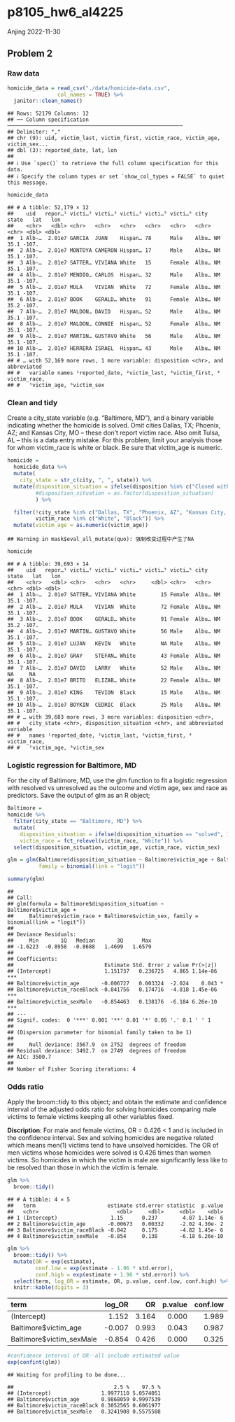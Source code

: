 p8105_hw6_al4225
================
Anjing
2022-11-30

## Problem 2

### Raw data

``` r
homicide_data = read_csv("./data/homicide-data.csv",
                col_names = TRUE) %>%
  janitor::clean_names() 
```

    ## Rows: 52179 Columns: 12
    ## ── Column specification ────────────────────────────────────────────────────────
    ## Delimiter: ","
    ## chr (9): uid, victim_last, victim_first, victim_race, victim_age, victim_sex...
    ## dbl (3): reported_date, lat, lon
    ## 
    ## ℹ Use `spec()` to retrieve the full column specification for this data.
    ## ℹ Specify the column types or set `show_col_types = FALSE` to quiet this message.

``` r
homicide_data
```

    ## # A tibble: 52,179 × 12
    ##    uid   repor…¹ victi…² victi…³ victi…⁴ victi…⁵ victi…⁶ city  state   lat   lon
    ##    <chr>   <dbl> <chr>   <chr>   <chr>   <chr>   <chr>   <chr> <chr> <dbl> <dbl>
    ##  1 Alb-…  2.01e7 GARCIA  JUAN    Hispan… 78      Male    Albu… NM     35.1 -107.
    ##  2 Alb-…  2.01e7 MONTOYA CAMERON Hispan… 17      Male    Albu… NM     35.1 -107.
    ##  3 Alb-…  2.01e7 SATTER… VIVIANA White   15      Female  Albu… NM     35.1 -107.
    ##  4 Alb-…  2.01e7 MENDIO… CARLOS  Hispan… 32      Male    Albu… NM     35.1 -107.
    ##  5 Alb-…  2.01e7 MULA    VIVIAN  White   72      Female  Albu… NM     35.1 -107.
    ##  6 Alb-…  2.01e7 BOOK    GERALD… White   91      Female  Albu… NM     35.2 -107.
    ##  7 Alb-…  2.01e7 MALDON… DAVID   Hispan… 52      Male    Albu… NM     35.1 -107.
    ##  8 Alb-…  2.01e7 MALDON… CONNIE  Hispan… 52      Female  Albu… NM     35.1 -107.
    ##  9 Alb-…  2.01e7 MARTIN… GUSTAVO White   56      Male    Albu… NM     35.1 -107.
    ## 10 Alb-…  2.01e7 HERRERA ISRAEL  Hispan… 43      Male    Albu… NM     35.1 -107.
    ## # … with 52,169 more rows, 1 more variable: disposition <chr>, and abbreviated
    ## #   variable names ¹​reported_date, ²​victim_last, ³​victim_first, ⁴​victim_race,
    ## #   ⁵​victim_age, ⁶​victim_sex

### Clean and tidy

Create a city_state variable (e.g. “Baltimore, MD”), and a binary
variable indicating whether the homicide is solved. Omit cities Dallas,
TX; Phoenix, AZ; and Kansas City, MO – these don’t report victim race.
Also omit Tulsa, AL – this is a data entry mistake. For this problem,
limit your analysis those for whom victim_race is white or black. Be
sure that victim_age is numeric.

``` r
homicide = 
  homicide_data %>%
  mutate(
    city_state = str_c(city, ", ", state)) %>%
  mutate(disposition_situation = ifelse(disposition %in% c("Closed without arrest", "Open/No arrest"), "unsolved", "solved"),
         #disposition_situation = as.factor(disposition_situation)
         ) %>%

  filter(!city_state %in% c("Dallas, TX", "Phoenix, AZ", "Kansas City, MO", "Tulsa, AL"), 
         victim_race %in% c("White", "Black")) %>%
  mutate(victim_age = as.numeric(victim_age))
```

    ## Warning in mask$eval_all_mutate(quo): 强制改变过程中产生了NA

``` r
homicide
```

    ## # A tibble: 39,693 × 14
    ##    uid   repor…¹ victi…² victi…³ victi…⁴ victi…⁵ victi…⁶ city  state   lat   lon
    ##    <chr>   <dbl> <chr>   <chr>   <chr>     <dbl> <chr>   <chr> <chr> <dbl> <dbl>
    ##  1 Alb-…  2.01e7 SATTER… VIVIANA White        15 Female  Albu… NM     35.1 -107.
    ##  2 Alb-…  2.01e7 MULA    VIVIAN  White        72 Female  Albu… NM     35.1 -107.
    ##  3 Alb-…  2.01e7 BOOK    GERALD… White        91 Female  Albu… NM     35.2 -107.
    ##  4 Alb-…  2.01e7 MARTIN… GUSTAVO White        56 Male    Albu… NM     35.1 -107.
    ##  5 Alb-…  2.01e7 LUJAN   KEVIN   White        NA Male    Albu… NM     35.1 -107.
    ##  6 Alb-…  2.01e7 GRAY    STEFAN… White        43 Female  Albu… NM     35.1 -107.
    ##  7 Alb-…  2.01e7 DAVID   LARRY   White        52 Male    Albu… NM     NA     NA 
    ##  8 Alb-…  2.01e7 BRITO   ELIZAB… White        22 Female  Albu… NM     35.1 -107.
    ##  9 Alb-…  2.01e7 KING    TEVION  Black        15 Male    Albu… NM     35.1 -107.
    ## 10 Alb-…  2.01e7 BOYKIN  CEDRIC  Black        25 Male    Albu… NM     35.1 -107.
    ## # … with 39,683 more rows, 3 more variables: disposition <chr>,
    ## #   city_state <chr>, disposition_situation <chr>, and abbreviated variable
    ## #   names ¹​reported_date, ²​victim_last, ³​victim_first, ⁴​victim_race,
    ## #   ⁵​victim_age, ⁶​victim_sex

### Logistic regression for Baltimore, MD

For the city of Baltimore, MD, use the glm function to fit a logistic
regression with resolved vs unresolved as the outcome and victim age,
sex and race as predictors. Save the output of glm as an R object;

``` r
Baltimore = 
homicide %>%
  filter(city_state == "Baltimore, MD") %>%
  mutate(
    disposition_situation = ifelse(disposition_situation == "solved", 1, 0),
    victim_race = fct_relevel(victim_race, "White")) %>% 
  select(disposition_situation, victim_age, victim_race, victim_sex)

glm = glm(Baltimore$disposition_situation ~ Baltimore$victim_age + Baltimore$victim_race + Baltimore$victim_sex, 
          family = binomial(link = "logit"))

summary(glm)
```

    ## 
    ## Call:
    ## glm(formula = Baltimore$disposition_situation ~ Baltimore$victim_age + 
    ##     Baltimore$victim_race + Baltimore$victim_sex, family = binomial(link = "logit"))
    ## 
    ## Deviance Residuals: 
    ##     Min       1Q   Median       3Q      Max  
    ## -1.6223  -0.8958  -0.8688   1.4699   1.6579  
    ## 
    ## Coefficients:
    ##                             Estimate Std. Error z value Pr(>|z|)    
    ## (Intercept)                 1.151737   0.236725   4.865 1.14e-06 ***
    ## Baltimore$victim_age       -0.006727   0.003324  -2.024    0.043 *  
    ## Baltimore$victim_raceBlack -0.841756   0.174716  -4.818 1.45e-06 ***
    ## Baltimore$victim_sexMale   -0.854463   0.138176  -6.184 6.26e-10 ***
    ## ---
    ## Signif. codes:  0 '***' 0.001 '**' 0.01 '*' 0.05 '.' 0.1 ' ' 1
    ## 
    ## (Dispersion parameter for binomial family taken to be 1)
    ## 
    ##     Null deviance: 3567.9  on 2752  degrees of freedom
    ## Residual deviance: 3492.7  on 2749  degrees of freedom
    ## AIC: 3500.7
    ## 
    ## Number of Fisher Scoring iterations: 4

### Odds ratio

Apply the broom::tidy to this object; and obtain the estimate and
confidence interval of the adjusted odds ratio for solving homicides
comparing male victims to female victims keeping all other variables
fixed.

**Discription**: For male and female victims, OR = 0.426 \< 1 and is
included in the confidence interval. Sex and solving homicides are
negative related which means men(1) victims tend to have unsolved
homicides. The OR of men victims whose homicides were solved is 0.426
times than women victims. So homicides in which the victim is male are
significantly less like to be resolved than those in which the victim is
female.

``` r
glm %>%
  broom::tidy()
```

    ## # A tibble: 4 × 5
    ##   term                       estimate std.error statistic  p.value
    ##   <chr>                         <dbl>     <dbl>     <dbl>    <dbl>
    ## 1 (Intercept)                 1.15      0.237        4.87 1.14e- 6
    ## 2 Baltimore$victim_age       -0.00673   0.00332     -2.02 4.30e- 2
    ## 3 Baltimore$victim_raceBlack -0.842     0.175       -4.82 1.45e- 6
    ## 4 Baltimore$victim_sexMale   -0.854     0.138       -6.18 6.26e-10

``` r
glm %>%
  broom::tidy() %>%
  mutate(OR = exp(estimate),
         conf.low = exp(estimate - 1.96 * std.error),
         conf.high = exp(estimate + 1.96 * std.error)) %>%
  select(term, log_OR = estimate, OR, p.value, conf.low, conf.high) %>% 
  knitr::kable(digits = 3)
```

| term                                                                                   | log_OR |    OR | p.value | conf.low | conf.high |
|:---------------------------------------------------------------------------------------|-------:|------:|--------:|---------:|----------:|
| (Intercept)                                                                            |  1.152 | 3.164 |   0.000 |    1.989 |     5.031 |
| Baltimore$victim_age | -0.007| 0.993| 0.043| 0.987| 1.000| |Baltimore$victim_raceBlack | -0.842 | 0.431 |   0.000 |    0.306 |     0.607 |
| Baltimore\$victim_sexMale                                                              | -0.854 | 0.426 |   0.000 |    0.325 |     0.558 |

``` r
#confidence interval of OR--all include estimated value
exp(confint(glm))
```

    ## Waiting for profiling to be done...

    ##                                2.5 %    97.5 %
    ## (Intercept)                1.9977110 5.0574051
    ## Baltimore$victim_age       0.9868059 0.9997539
    ## Baltimore$victim_raceBlack 0.3052565 0.6061977
    ## Baltimore$victim_sexMale   0.3241908 0.5575508
